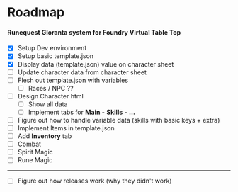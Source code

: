 # Roadmap 
#### Runequest Gloranta system for Foundry Virtual Table Top

* [x] Setup Dev environment
* [x] Setup basic template.json
* [x] Display data (template.json) value on character sheet
* [ ] Update character data from character sheet
* [ ] Flesh out template.json with variables
    * [ ] Races / NPC ??
* [ ] Design Character html 
    * [ ] Show all data
    * [ ] Implement tabs for **Main** - **Skills** - **...**
* [ ] Figure out how to handle variable data (skills with basic keys + extra)
* [ ] Implement Items in template.json
* [ ] Add **Inventory** tab
* [ ] Combat
* [ ] Spirit Magic
* [ ] Rune Magic
---
* [ ] Figure out how releases work (why they didn't work)